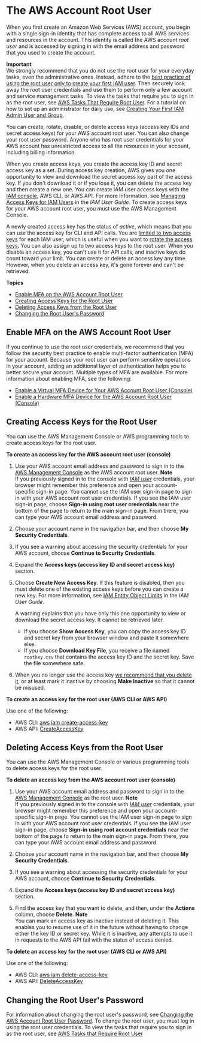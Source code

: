 # The AWS Account Root User<a name="id_root-user"></a>

When you first create an Amazon Web Services \(AWS\) account, you begin with a single sign\-in identity that has complete access to all AWS services and resources in the account\. This identity is called the AWS account *root user* and is accessed by signing in with the email address and password that you used to create the account\.

**Important**  
We strongly recommend that you do not use the root user for your everyday tasks, even the administrative ones\. Instead, adhere to the [best practice of using the root user only to create your first IAM user](best-practices.md#create-iam-users)\. Then securely lock away the root user credentials and use them to perform only a few account and service management tasks\. To view the tasks that require you to sign in as the root user, see [AWS Tasks That Require Root User](https://docs.aws.amazon.com/general/latest/gr/aws_tasks-that-require-root.html)\. For a tutorial on how to set up an administrator for daily use, see [Creating Your First IAM Admin User and Group](getting-started_create-admin-group.md)\.

You can create, rotate, disable, or delete access keys \(access key IDs and secret access keys\) for your AWS account root user\. You can also change your root user password\. Anyone who has root user credentials for your AWS account has unrestricted access to all the resources in your account, including billing information\.

When you create access keys, you create the access key ID and secret access key as a set\. During access key creation, AWS gives you one opportunity to view and download the secret access key part of the access key\. If you don't download it or if you lose it, you can delete the access key and then create a new one\. You can create IAM user access keys with the [IAM console](https://console.aws.amazon.com/iam/home?#), AWS CLI, or AWS API\. For more information, see [Managing Access Keys for IAM Users](https://docs.aws.amazon.com/IAM/latest/UserGuide/id_credentials_access-keys.html) in the *IAM User Guide*\. To create access keys for your AWS account root user, you must use the AWS Management Console\.

A newly created access key has the status of *active*, which means that you can use the access key for CLI and API calls\. You are [limited to two access keys](https://docs.aws.amazon.com/IAM/latest/UserGuide/reference_iam-limits.html) for each IAM user, which is useful when you want to [rotate the access keys](https://docs.aws.amazon.com/general/latest/gr/aws-access-keys-best-practices.html#iam-user-access-keys)\. You can also assign up to two access keys to the root user\. When you disable an access key, you can't use it for API calls, and inactive keys do count toward your limit\. You can create or delete an access key any time\. However, when you delete an access key, it's gone forever and can't be retrieved\.

**Topics**
+ [Enable MFA on the AWS Account Root User](#id_root-user_manage_mfa)
+ [Creating Access Keys for the Root User](#id_root-user_manage_add-key)
+ [Deleting Access Keys from the Root User](#id_root-user_manage_delete-key)
+ [Changing the Root User's Password](#id_root-user_manage_password)

## Enable MFA on the AWS Account Root User<a name="id_root-user_manage_mfa"></a>

If you continue to use the root user credentials, we recommend that you follow the security best practice to enable multi\-factor authentication \(MFA\) for your account\. Because your root user can perform sensitive operations in your account, adding an additional layer of authentication helps you to better secure your account\. Multiple types of MFA are available\. For more information about enabling MFA, see the following:
+ [Enable a Virtual MFA Device for Your AWS Account Root User \(Console\)](id_credentials_mfa_enable_virtual.md#enable-virt-mfa-for-root)
+ [Enable a Hardware MFA Device for the AWS Account Root User \(Console\)](id_credentials_mfa_enable_physical.md#enable-hw-mfa-for-root)

## Creating Access Keys for the Root User<a name="id_root-user_manage_add-key"></a>

You can use the AWS Management Console or AWS programming tools to create access keys for the root user\.

**To create an access key for the AWS account root user \(console\)**

1. Use your AWS account email address and password to sign in to the [AWS Management Console](https://console.aws.amazon.com/) as the AWS account root user\.
**Note**  
If you previously signed in to the console with *[IAM user](https://docs.aws.amazon.com/IAM/latest/UserGuide/id_users.html)* credentials, your browser might remember this preference and open your account\-specific sign\-in page\. You cannot use the IAM user sign\-in page to sign in with your AWS account root user credentials\. If you see the IAM user sign\-in page, choose **Sign\-in using root user credentials** near the bottom of the page to return to the main sign\-in page\. From there, you can type your AWS account email address and password\.

1. Choose your account name in the navigation bar, and then choose **My Security Credentials**\. 

1. If you see a warning about accessing the security credentials for your AWS account, choose **Continue to Security Credentials**\.

1. Expand the **Access keys \(access key ID and secret access key\)** section\.

1. Choose **Create New Access Key**\. If this feature is disabled, then you must delete one of the existing access keys before you can create a new key\. For more information, see [IAM Entity Object Limits](https://docs.aws.amazon.com/IAM/latest/UserGuide/reference_iam-limits.html#reference_iam-limits-entities) in the *IAM User Guide*\. 

   A warning explains that you have only this one opportunity to view or download the secret access key\. It cannot be retrieved later\. 
   + If you choose **Show Access Key**, you can copy the access key ID and secret key from your browser window and paste it somewhere else\.
   + If you choose **Download Key File**, you receive a file named `rootkey.csv` that contains the access key ID and the secret key\. Save the file somewhere safe\. 

1. When you no longer use the access key [we recommend that you delete it](best-practices.md#remove-credentials), or at least mark it inactive by choosing **Make Inactive** so that it cannot be misused\.

**To create an access key for the root user \(AWS CLI or AWS API\)**

Use one of the following:
+ AWS CLI: [aws iam create\-access\-key](https://docs.aws.amazon.com/cli/latest/reference/iam/create-access-key.html)
+ AWS API: [CreateAccessKey](https://docs.aws.amazon.com/IAM/latest/APIReference/API_CreateAccessKey.html) 

## Deleting Access Keys from the Root User<a name="id_root-user_manage_delete-key"></a>

You can use the AWS Management Console or various programming tools to delete access keys for the root user\.

**To delete an access key from the AWS account root user \(console\)**

1. Use your AWS account email address and password to sign in to the [AWS Management Console](https://console.aws.amazon.com/) as the root user\.
**Note**  
If you previously signed in to the console with *[IAM user](id_users.md)* credentials, your browser might remember this preference and open your account\-specific sign\-in page\. You cannot use the IAM user sign\-in page to sign in with your AWS account root user credentials\. If you see the IAM user sign\-in page, choose **Sign\-in using root account credentials** near the bottom of the page to return to the main sign\-in page\. From there, you can type your AWS account email address and password\.

1. Choose your account name in the navigation bar, and then choose **My Security Credentials**\. 

1. If you see a warning about accessing the security credentials for your AWS account, choose **Continue to Security Credentials**\.

1. Expand the **Access keys \(access key ID and secret access key\)** section\.

1. Find the access key that you want to delete, and then, under the **Actions** column, choose **Delete**\.
**Note**  
You can mark an access key as inactive instead of deleting it\. This enables you to resume use of it in the future without having to change either the key ID or secret key\. While it is inactive, any attempts to use it in requests to the AWS API fail with the status of access denied\.

**To delete an access key for the root user \(AWS CLI or AWS API\)**

Use one of the following:
+ AWS CLI: [aws iam delete\-access\-key](https://docs.aws.amazon.com/cli/latest/reference/iam/delete-access-key.html)
+ AWS API: [DeleteAccessKey](https://docs.aws.amazon.com/IAM/latest/APIReference/API_CreateAccessKey.html) 

## Changing the Root User's Password<a name="id_root-user_manage_password"></a>

For information about changing the root user's password, see [Changing the AWS Account Root User Password](id_credentials_passwords_change-root.md)\. To change the root user, you must log in using the root user credentials\. To view the tasks that require you to sign in as the root user, see [AWS Tasks that Require Root User](https://docs.aws.amazon.com/general/latest/gr/aws_tasks-that-require-root.html)